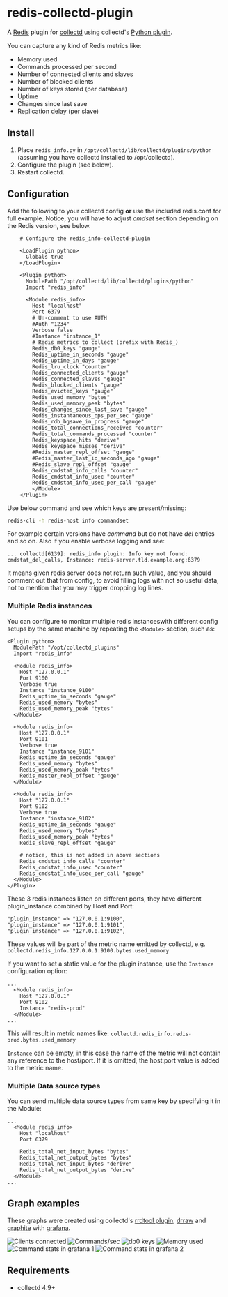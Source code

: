 redis-collectd-plugin
=====================

A [Redis](http://redis.io) plugin for [collectd](http://collectd.org) using collectd's [Python plugin](http://collectd.org/documentation/manpages/collectd-python.5.shtml).

You can capture any kind of Redis metrics like:

 * Memory used
 * Commands processed per second
 * Number of connected clients and slaves
 * Number of blocked clients
 * Number of keys stored (per database)
 * Uptime
 * Changes since last save
 * Replication delay (per slave)

Install
-------

 1. Place `redis_info.py` in `/opt/collectd/lib/collectd/plugins/python` (assuming you have collectd installed to /opt/collectd).
 2. Configure the plugin (see below).
 3. Restart collectd.

Configuration
-------------

Add the following to your collectd config **or** use the included redis.conf for full example.
Notice, you will have to adjust *cmdset* section depending on the Redis version, see below.


```text
    # Configure the redis_info-collectd-plugin

    <LoadPlugin python>
      Globals true
    </LoadPlugin>

    <Plugin python>
      ModulePath "/opt/collectd/lib/collectd/plugins/python"
      Import "redis_info"

      <Module redis_info>
        Host "localhost"
        Port 6379
        # Un-comment to use AUTH
        #Auth "1234"
        Verbose false
        #Instance "instance_1"
        # Redis metrics to collect (prefix with Redis_)
        Redis_db0_keys "gauge"
        Redis_uptime_in_seconds "gauge"
        Redis_uptime_in_days "gauge"
        Redis_lru_clock "counter"
        Redis_connected_clients "gauge"
        Redis_connected_slaves "gauge"
        Redis_blocked_clients "gauge"
        Redis_evicted_keys "gauge"
        Redis_used_memory "bytes"
        Redis_used_memory_peak "bytes"
        Redis_changes_since_last_save "gauge"
        Redis_instantaneous_ops_per_sec "gauge"
        Redis_rdb_bgsave_in_progress "gauge"
        Redis_total_connections_received "counter"
        Redis_total_commands_processed "counter"
        Redis_keyspace_hits "derive"
        Redis_keyspace_misses "derive"
        #Redis_master_repl_offset "gauge"
        #Redis_master_last_io_seconds_ago "gauge"
        #Redis_slave_repl_offset "gauge"
        Redis_cmdstat_info_calls "counter"
        Redis_cmdstat_info_usec "counter"
        Redis_cmdstat_info_usec_per_call "gauge"
        </Module>
    </Plugin>
```

Use below command and see which keys are present/missing:

```bash
redis-cli -h redis-host info commandset
```

For example certain versions have *command* but do not have *del* entries and so on.
Also if you enable verbose logging and see:

```text
... collectd[6139]: redis_info plugin: Info key not found: cmdstat_del_calls, Instance: redis-server.tld.example.org:6379

```

It means given redis server does not return such value, and you should comment out that from config, to avoid filling logs with not so useful data, not to mention that you may trigger dropping log lines.

### Multiple Redis instances

You can configure to monitor multiple redis instanceswith different config setups by the same machine by repeating the `<Module>` section, such as:

```text
<Plugin python>
  ModulePath "/opt/collectd_plugins"
  Import "redis_info"

  <Module redis_info>
    Host "127.0.0.1"
    Port 9100
    Verbose true
    Instance "instance_9100"
    Redis_uptime_in_seconds "gauge"
    Redis_used_memory "bytes"
    Redis_used_memory_peak "bytes"
  </Module>

  <Module redis_info>
    Host "127.0.0.1"
    Port 9101
    Verbose true
    Instance "instance_9101"
    Redis_uptime_in_seconds "gauge"
    Redis_used_memory "bytes"
    Redis_used_memory_peak "bytes"
    Redis_master_repl_offset "gauge"
  </Module>

  <Module redis_info>
    Host "127.0.0.1"
    Port 9102
    Verbose true
    Instance "instance_9102"
    Redis_uptime_in_seconds "gauge"
    Redis_used_memory "bytes"
    Redis_used_memory_peak "bytes"
    Redis_slave_repl_offset "gauge"

    # notice, this is not added in above sections
    Redis_cmdstat_info_calls "counter"
    Redis_cmdstat_info_usec "counter"
    Redis_cmdstat_info_usec_per_call "gauge"
  </Module>
</Plugin>
```

These 3 redis instances listen on different ports, they have different plugin_instance combined by Host and Port:

```text
"plugin_instance" => "127.0.0.1:9100",
"plugin_instance" => "127.0.0.1:9101",
"plugin_instance" => "127.0.0.1:9102",
```

These values will be part of the metric name emitted by collectd, e.g. ```collectd.redis_info.127.0.0.1:9100.bytes.used_memory```

If you want to set a static value for the plugin instance, use the ```Instance``` configuration option:

```text
...
  <Module redis_info>
    Host "127.0.0.1"
    Port 9102
    Instance "redis-prod"
  </Module>
...
```

This will result in metric names like: ```collectd.redis_info.redis-prod.bytes.used_memory```

```Instance``` can be empty, in this case the name of the metric will not contain any reference to the host/port. If it is omitted, the host:port value is added to the metric name.

### Multiple Data source types

You can send multiple data source types from same key by specifying it in the Module:

```
...
  <Module redis_info>
    Host "localhost"
    Port 6379

    Redis_total_net_input_bytes "bytes"
    Redis_total_net_output_bytes "bytes"
    Redis_total_net_input_bytes "derive"
    Redis_total_net_output_bytes "derive"
  </Module>
...
```

Graph examples
--------------

These graphs were created using collectd's [rrdtool plugin](http://collectd.org/wiki/index.php/Plugin:RRDtool), [drraw](http://web.taranis.org/drraw/) and [graphite](http://graphiteapp.org) with [grafana](https://grafana.com/).

![Clients connected](./screenshots/graph_clients_connected.png)
![Commands/sec](./screenshots/graph_commands_per_sec.png)
![db0 keys](./screenshots/graph_db0_keys.png)
![Memory used](./screenshots/graph_memory_used.png)
![Command stats in grafana 1](./screenshots/collectd-redis-info-grafana-1.png)
![Command stats in grafana 2](./screenshots/collectd-redis-info-grafana-2.png)

Requirements
------------

 * collectd 4.9+
